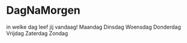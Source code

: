 # DagNaMorgen
in welke dag leef jij vandaag!
Maandag
Dinsdag
Woensdag
Donderdag
Vrijdag
Zaterdag
Zondag
